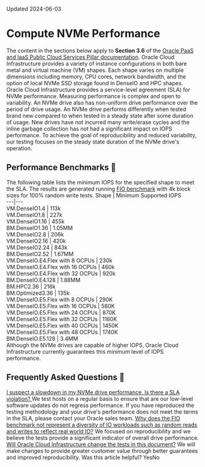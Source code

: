 Updated 2024-06-03
# Compute NVMe Performance
The content in the sections below apply to **Section 3.6** of the [Oracle PaaS and IaaS Public Cloud Services Pillar documentation](https://www.oracle.com/contracts/docs/paas_iaas_pub_cld_srvs_pillar_4021422.pdf?download=false).
Oracle Cloud Infrastructure provides a variety of instance configurations in both bare metal and virtual machine (VM) shapes. Each shape varies on multiple dimensions including memory, CPU cores, network bandwidth, and the option of local NVMe SSD storage found in DenseIO and HPC shapes.
Oracle Cloud Infrastructure provides a service-level agreement (SLA) for NVMe performance. Measuring performance is complex and open to variability.
An NVMe drive also has non-uniform drive performance over the period of drive usage. An NVMe drive performs differently when tested brand new compared to when tested in a steady state after some duration of usage. New drives have not incurred many write/erase cycles and the inline garbage collection has not had a significant impact on IOPS performance. To achieve the goal of reproducibility and reduced variability, our testing focuses on the steady state duration of the NVMe drive's operation.
## Performance Benchmarks 🔗 
The following table lists the minimum IOPS for the specified shape to meet the SLA. The results are generated running [FIO benchmark](https://fio.readthedocs.io/en/latest/fio_doc.html) with 4k block sizes for 100% random write tests.
Shape |  Minimum Supported IOPS  
---|---  
VM.DenseIO1.4 | 113k  
VM.DenseIO1.8 | 227k  
VM.DenseIO1.16 | 455k  
BM.DenseIO1.36 | 1.05MM  
VM.DenseIO2.8 | 206k  
VM.DenseIO2.16 | 420k  
VM.DenseIO2.24 | 843k  
BM.DenseIO2.52 | 1.67MM  
VM.DenseIO.E4.Flex with 8 OCPUs | 230k  
VM.DenseIO.E4.Flex with 16 OCPUs | 460k  
VM.DenseIO.E4.Flex with 32 OCPUs | 920k  
BM.DenseIO.E4.128 | 1.88MM  
BM.HPC2.36 | 216k  
BM.Optimized3.36 | 135k  
VM.DenseIO.E5.Flex with 8 OCPUs | 290K  
VM.DenseIO.E5.Flex with 16 OCPUs | 580K  
VM.DenseIO.E5.Flex with 24 OCPUs | 870K  
VM.DenseIO.E5.Flex with 32 OCPUs | 1160K  
VM.DenseIO.E5.Flex with 40 OCPUs | 1450K  
VM.DenseIO.E5.Flex with 48 OCPUs | 1740K  
BM.DenseIO.E5.128 | 3.4MM  
Although the NVMe drives are capable of higher IOPS, Oracle Cloud Infrastructure currently guarantees this minimum level of IOPS performance.
## Frequently Asked Questions 🔗 
[I suspect a slowdown in my NVMe drive performance. Is there a SLA violation? ](https://docs.oracle.com/en-us/iaas/Content/Compute/Concepts/computeperformance.htm)
We test hosts on a regular basis to ensure that are our low-level software updates do not regress performance. If you have reproduced the testing methodology and your drive's performance does not meet the terms in the SLA, please contact your Oracle sales team.
[Why does the FIO benchmark not represent a diversity of IO workloads such as random reads and writes to reflect real world IO?](https://docs.oracle.com/en-us/iaas/Content/Compute/Concepts/computeperformance.htm)
We focused on reproducibility and we believe the tests provide a significant indicator of overall drive performance. 
[Will Oracle Cloud Infrastructure change the tests in this document?](https://docs.oracle.com/en-us/iaas/Content/Compute/Concepts/computeperformance.htm)
We will make changes to provide greater customer value through better guarantees and improved reproducibility.
Was this article helpful?
YesNo

